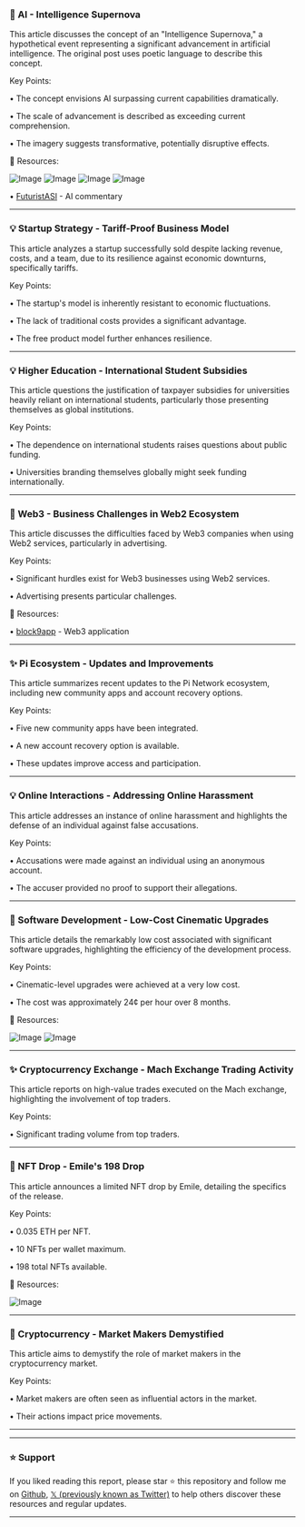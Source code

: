 ### 🤖 AI - Intelligence Supernova

This article discusses the concept of an "Intelligence Supernova," a hypothetical event representing a significant advancement in artificial intelligence.  The original post uses poetic language to describe this concept.

Key Points:

•  The concept envisions AI surpassing current capabilities dramatically.

• The scale of advancement is described as exceeding current comprehension.

• The imagery suggests transformative, potentially disruptive effects.


🔗 Resources:

![Image](https://pbs.twimg.com/amplify_video_thumb/1926048822687379456/img/rwjeXVGGKZPeB6fn.jpg)
![Image](https://pbs.twimg.com/amplify_video_thumb/1926048821504622592/img/DXT62hSaCHMdbL2Y.jpg)
![Image](https://pbs.twimg.com/amplify_video_thumb/1926048821492011008/img/iU1iRouJEW_0Cz_h.jpg)
![Image](https://pbs.twimg.com/amplify_video_thumb/1926048821479456768/img/nnnMijmjy0bTHSJ8.jpg)

• [FuturistASI](https://x.com/FuturistASI) -  AI commentary


---
### 💡 Startup Strategy - Tariff-Proof Business Model

This article analyzes a startup successfully sold despite lacking revenue, costs, and a team, due to its resilience against economic downturns, specifically tariffs.

Key Points:

• The startup's model is inherently resistant to economic fluctuations.

•  The lack of traditional costs provides a significant advantage.

•  The free product model further enhances resilience.


---
### 💡 Higher Education - International Student Subsidies

This article questions the justification of taxpayer subsidies for universities heavily reliant on international students, particularly those presenting themselves as global institutions.

Key Points:

• The dependence on international students raises questions about public funding.

•  Universities branding themselves globally might seek funding internationally.


---
### 🤖 Web3 - Business Challenges in Web2 Ecosystem

This article discusses the difficulties faced by Web3 companies when using Web2 services, particularly in advertising.


Key Points:

• Significant hurdles exist for Web3 businesses using Web2 services.

•  Advertising presents particular challenges.


🔗 Resources:

• [block9app](https://x.com/block9app) - Web3 application


---
### ✨ Pi Ecosystem - Updates and Improvements

This article summarizes recent updates to the Pi Network ecosystem, including new community apps and account recovery options.


Key Points:

•  Five new community apps have been integrated.

•  A new account recovery option is available.

•  These updates improve access and participation.


---
### 💡 Online Interactions - Addressing Online Harassment

This article addresses an instance of online harassment and highlights the defense of an individual against false accusations.

Key Points:

• Accusations were made against an individual using an anonymous account.

•  The accuser provided no proof to support their allegations.


---
### 🚀 Software Development - Low-Cost Cinematic Upgrades

This article details the remarkably low cost associated with significant software upgrades, highlighting the efficiency of the development process.

Key Points:

• Cinematic-level upgrades were achieved at a very low cost.

•  The cost was approximately 24¢ per hour over 8 months.


🔗 Resources:

![Image](https://pbs.twimg.com/amplify_video_thumb/1925912789140303872/img/VXHMyVEiN6oZvjBK.jpg)
![Image](https://pbs.twimg.com/amplify_video_thumb/1925912789157105664/img/qCkuCFHKIS0GVSVj.jpg)


---
### ✨ Cryptocurrency Exchange - Mach Exchange Trading Activity

This article reports on high-value trades executed on the Mach exchange, highlighting the involvement of top traders.

Key Points:

•  Significant trading volume from top traders.


---
### 🚀 NFT Drop - Emile's 198 Drop

This article announces a limited NFT drop by Emile, detailing the specifics of the release.

Key Points:

•  0.035 ETH per NFT.

•  10 NFTs per wallet maximum.

•  198 total NFTs available.


🔗 Resources:

![Image](https://pbs.twimg.com/amplify_video_thumb/1926001497134833664/img/epJXZ4lzvcaQbHa3.jpg)


---
### 🤖 Cryptocurrency - Market Makers Demystified

This article aims to demystify the role of market makers in the cryptocurrency market.


Key Points:

•  Market makers are often seen as influential actors in the market.

•  Their actions impact price movements.


---


---

### ⭐️ Support

If you liked reading this report, please star ⭐️ this repository and follow me on [Github](https://github.com/Drix10), [𝕏 (previously known as Twitter)](https://x.com/DRIX_10_) to help others discover these resources and regular updates.

---